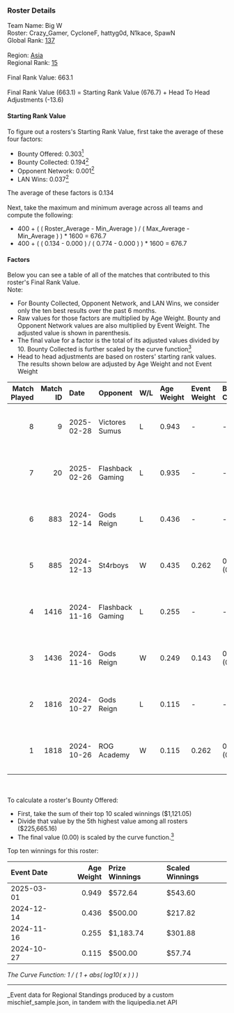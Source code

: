 ### Roster Details<br />
Team Name: Big W<br />
Roster: Crazy_Gamer, CycloneF, hattyg0d, N1kace, SpawN<br />
Global Rank: [137](../../standings_global_2025_04_07.md)<br />
<br />
Region: [Asia]( ../../standings_asia_2025_04_07.md)<br />
Regional Rank: [15]( ../../standings_asia_2025_04_07.md)<br />
<br />
Final Rank Value:  663.1<br />
<br />
Final Rank Value (663.1) = Starting Rank Value (676.7) + Head To Head Adjustments (-13.6)<br />

#### Starting Rank Value<br />
To figure out a rosters's Starting Rank Value, first take the average of these four factors:<br />
- Bounty Offered: 0.303[<sup>1</sup>](#table2)
- Bounty Collected: 0.194[<sup>2</sup>](#table1)
- Opponent Network: 0.001[<sup>2</sup>](#table1)
- LAN Wins: 0.037[<sup>2</sup>](#table1)

The average of these factors is 0.134<br />
<br />
Next, take the maximum and minimum average across all teams and compute the following:<br />
- 400 + ( ( Roster_Average - Min_Average ) / ( Max_Average - Min_Average ) ) * 1600 = 676.7
- 400 + ( ( 0.134 - 0.000 ) / ( 0.774 - 0.000 ) ) * 1600 = 676.7


#### Factors<br />
Below you can see a table of all of the matches that contributed to this roster's Final Rank Value.<br />
Note:<br />

- For Bounty Collected, Opponent Network, and LAN Wins, we consider only the ten best results over the past 6 months.
- Raw values for those factors are multiplied by Age Weight. Bounty and Opponent Network values are also multiplied by Event Weight. The adjusted value is shown in parenthesis.
- The final value for a factor is the total of its adjusted values divided by 10. Bounty Collected is further scaled by the curve function[<sup>3</sup>](#curveFunction)
- Head to head adjustments are based on rosters' starting rank values. The results shown below are adjusted by Age Weight and not Event Weight
<span id="table1"></span><br />


| Match Played | Match ID | Date       | Opponent         | W/L | Age Weight | Event Weight | Bounty Collected | Opponent Network | LAN Wins  | H2H Adj. | Roster                                         |
| -: | -: | :- | :- | :- | :- | :- | :- | :- | :- | -: | :- |
|            8 |        9 | 2025-02-28 | Victores Sumus   | L   | 0.943      | -            | -                | -                | -         |    -9.53 | Crazy_Gamer, CycloneF, hattyg0d, N1kace, SpawN |
|            7 |       20 | 2025-02-26 | Flashback Gaming | L   | 0.935      | -            | -                | -                | -         |   -10.40 | Crazy_Gamer, CycloneF, hattyg0d, N1kace, SpawN |
|            6 |      883 | 2024-12-14 | Gods Reign       | L   | 0.436      | -            | -                | -                | -         |    -2.99 | Crazy_Gamer, CycloneF, hattygOD, N1kace, SpawN |
|            5 |      885 | 2024-12-13 | St4rboys         | W   | 0.435      | 0.262        | 0.001 (0.000)    | 0.022 (0.002)    | 0 (0.000) |     6.10 | Crazy_Gamer, CycloneF, hattygOD, N1kace, SpawN |
|            4 |     1416 | 2024-11-16 | Flashback Gaming | L   | 0.255      | -            | -                | -                | -         |    -2.96 | Crazy_Gamer, CycloneF, hattygOD, N1kace, SpawN |
|            3 |     1436 | 2024-11-16 | Gods Reign       | W   | 0.249      | 0.143        | 0.016 (0.001)    | 0.329 (0.012)    | 1 (0.249) |     6.25 | Crazy_Gamer, CycloneF, hattygOD, N1kace, SpawN |
|            2 |     1816 | 2024-10-27 | Gods Reign       | L   | 0.115      | -            | -                | -                | -         |    -0.71 | clouda, Crazy_Gamer, CycloneF, EmbeR, SpawN    |
|            1 |     1818 | 2024-10-26 | ROG Academy      | W   | 0.115      | 0.262        | 0.000 (0.000)    | 0.000 (0.000)    | 0 (0.000) |     0.63 | clouda, Crazy_Gamer, CycloneF, EmbeR, SpawN    |

<br />
<span id="table2"></span><br />
To calculate a roster's Bounty Offered:<br />

- First, take the sum of their top 10 scaled winnings ($1,121.05)
- Divide that value by the 5th highest value among all rosters ($225,665.16)
- The final value (0.00) is scaled by the curve function.[<sup>3</sup>](#curveFunction)

Top ten winnings for this roster:<br />

| Event Date | Age Weight | Prize Winnings | Scaled Winnings |
| :- | -: | :- | :- |
| 2025-03-01 |      0.949 | $572.64        | $543.60         |
| 2024-12-14 |      0.436 | $500.00        | $217.82         |
| 2024-11-16 |      0.255 | $1,183.74      | $301.88         |
| 2024-10-27 |      0.115 | $500.00        | $57.74          |


<span id="curveFunction"></span>_The Curve Function: 1 / ( 1 + abs( log10( x ) ) )_<br />

---
_Event data for Regional Standings produced by a custom mischief_sample.json, in tandem with the liquipedia.net API<br />
